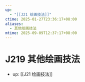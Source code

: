 ```yaml
---
up:
  - "[[J21 绘画技法]]"
ctime: 2025-01-27T23:36:17+08:00
aliases:
  - 其他绘画技法
mtime: 2025-09-09T12:37:17+08:00
---
```


# J219 其他绘画技法

- up: [[J21 绘画技法]]
